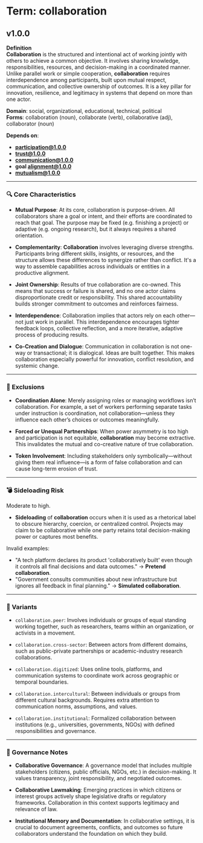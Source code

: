 # Term: collaboration

## v1.0.0

**Definition**  
**Collaboration** is the structured and intentional act of working jointly with others to achieve a common objective. It involves sharing knowledge, responsibilities, resources, and decision-making in a coordinated manner. Unlike parallel work or simple cooperation, **collaboration** requires interdependence among participants, built upon mutual respect, communication, and collective ownership of outcomes. It is a key pillar for innovation, resilience, and legitimacy in systems that depend on more than one actor.

**Domain**: social, organizational, educational, technical, political  
**Forms**: collaboration (noun), collaborate (verb), collaborative (adj), collaborator (noun)

**Depends on**:  
- **participation@1.0.0**  
- **trust@1.0.0**  
- **communication@1.0.0**  
- **goal alignment@1.0.0**  
- **mutualism@1.0.0**

---

### 🔍 Core Characteristics

- **Mutual Purpose**: At its core, collaboration is purpose-driven. All collaborators share a goal or intent, and their efforts are coordinated to reach that goal. The purpose may be fixed (e.g. finishing a project) or adaptive (e.g. ongoing research), but it always requires a shared orientation.

- **Complementarity**: **Collaboration** involves leveraging diverse strengths. Participants bring different skills, insights, or resources, and the structure allows these differences to synergize rather than conflict. It's a way to assemble capabilities across individuals or entities in a productive alignment.

- **Joint Ownership**: Results of true collaboration are co-owned. This means that success or failure is shared, and no one actor claims disproportionate credit or responsibility. This shared accountability builds stronger commitment to outcomes and reinforces fairness.

- **Interdependence**: Collaboration implies that actors rely on each other—not just work in parallel. This interdependence encourages tighter feedback loops, collective reflection, and a more iterative, adaptive process of producing results.

- **Co-Creation and Dialogue**: Communication in collaboration is not one-way or transactional; it is dialogical. Ideas are built together. This makes collaboration especially powerful for innovation, conflict resolution, and systemic change.

---

### 🚧 Exclusions

- **Coordination Alone**: Merely assigning roles or managing workflows isn’t collaboration. For example, a set of workers performing separate tasks under instruction is coordination, not collaboration—unless they influence each other’s choices or outcomes meaningfully.

- **Forced or Unequal Partnerships**: When power asymmetry is too high and participation is not equitable, **collaboration** may become extractive. This invalidates the mutual and co-creative nature of true collaboration.

- **Token Involvement**: Including stakeholders only symbolically—without giving them real influence—is a form of false collaboration and can cause long-term erosion of trust.

---

### 💣 Sideloading Risk

Moderate to high.  
- **Sideloading** of **collaboration** occurs when it is used as a rhetorical label to obscure hierarchy, coercion, or centralized control. Projects may claim to be collaborative while one party retains total decision-making power or captures most benefits.

Invalid examples:
- "A tech platform declares its product 'collaboratively built' even though it controls all final decisions and data outcomes." → **Pretend collaboration**.
- "Government consults communities about new infrastructure but ignores all feedback in final planning." → **Simulated collaboration**.

---

### 🔁 Variants

- `collaboration.peer`: Involves individuals or groups of equal standing working together, such as researchers, teams within an organization, or activists in a movement.

- `collaboration.cross-sector`: Between actors from different domains, such as public-private partnerships or academic-industry research collaborations.

- `collaboration.digitized`: Uses online tools, platforms, and communication systems to coordinate work across geographic or temporal boundaries.

- `collaboration.intercultural`: Between individuals or groups from different cultural backgrounds. Requires extra attention to communication norms, assumptions, and values.

- `collaboration.institutional`: Formalized collaboration between institutions (e.g., universities, governments, NGOs) with defined responsibilities and governance.

---

### 🔐 Governance Notes

- **Collaborative Governance**: A governance model that includes multiple stakeholders (citizens, public officials, NGOs, etc.) in decision-making. It values transparency, joint responsibility, and negotiated outcomes.

- **Collaborative Lawmaking**: Emerging practices in which citizens or interest groups actively shape legislative drafts or regulatory frameworks. Collaboration in this context supports legitimacy and relevance of law.

- **Institutional Memory and Documentation**: In collaborative settings, it is crucial to document agreements, conflicts, and outcomes so future collaborators understand the foundation on which they build.
